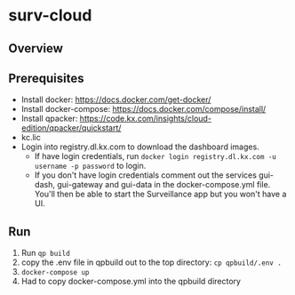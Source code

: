 # surv-cloud

## Overview

## Prerequisites
- Install docker: https://docs.docker.com/get-docker/
- Install docker-compose: https://docs.docker.com/compose/install/
- Install qpacker: https://code.kx.com/insights/cloud-edition/qpacker/quickstart/
- kc.lic
- Login into registry.dl.kx.com to download the dashboard images. 
  - If have login credentials, run `docker login registry.dl.kx.com -u username -p password` to login.
  - If you don't have login credentials comment out the services gui-dash, gui-gateway and gui-data in the docker-compose.yml file. You'll then be able to start the Surveillance app but you won't have a UI.

## Run
1. Run `qp build`
2. copy the .env file in qpbuild out to the top directory: `cp qpbuild/.env .`
3. `docker-compose up`
4. Had to copy docker-compose.yml into the qpbuild directory
